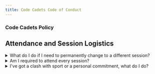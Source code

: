 ```yaml
---
title: Code Cadets Code of Conduct
---
```


### Code Cadets Policy

## Attendance and Session Logistics
<details>
 <summary>What do I do if I need to permanently change to a different session?</summary>
 If your personal circumstances change, you may need to change to a different session. If this is the case, you can send an email to your tutor using their email from here that has the following:
 - The session that you are currently enrolled in
 - The session that you would like to switch to
 - The reason for the change
 We ask that parents also send an email to the tutor.
</details>
<details>
 <summary>Am I required to attend every session?</summary>
 ...this is hidden, collapsable content...
</details>
<details>
 <summary>I've got a clash with sport or a personal commitment, what do I do?</summary>
 ...this is hidden, collapsable content...
</details>
